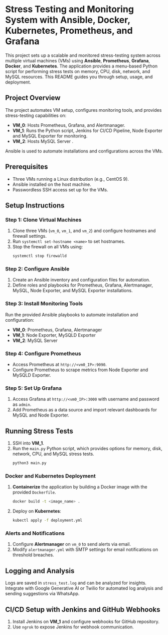 # Stress Testing and Monitoring System with Ansible, Docker, Kubernetes, Prometheus, and Grafana


This project sets up a scalable and monitored stress-testing system across multiple virtual machines (VMs) using **Ansible**, **Prometheus**, **Grafana**, **Docker**, and **Kubernetes**. The application provides a menu-based Python script for performing stress tests on memory, CPU, disk, network, and MySQL resources. This README guides you through setup, usage, and deployment.


## Project Overview


The project automates VM setup, configures monitoring tools, and provides stress-testing capabilities on:


- **VM_0**: Hosts Prometheus, Grafana, and Alertmanager.
- **VM_1**: Runs the Python script, Jenkins for CI/CD Pipeline, Node Exporter and MySQL Exporter for monitoring.
- **VM_2**: Hosts MySQL Server .


Ansible is used to automate installations and configurations across the VMs.


## Prerequisites


- Three VMs running a Linux distribution (e.g., CentOS 9).
- Ansible installed on the host machine.
- Passwordless SSH access set up for the VMs.


## Setup Instructions


### Step 1: Clone Virtual Machines


1. Clone three VMs (`vm_0`, `vm_1`, and `vm_2`) and configure hostnames and firewall settings.
2. Run `systemctl set-hostname <name>` to set hostnames.
3. Stop the firewall on all VMs using:
   ```bash
   systemctl stop firewalld
   ```


### Step 2: Configure Ansible


1. Create an Ansible inventory and configuration files for automation.
2. Define roles and playbooks for Prometheus, Grafana, Alertmanager, MySQL, Node Exporter, and MySQL Exporter installations.


### Step 3: Install Monitoring Tools


Run the provided Ansible playbooks to automate installation and configuration:
- **VM_0**: Prometheus, Grafana, Alertmanager
- **VM_1**: Node Exporter, MySQLD Exporter
- **VM_2**: MySQL Server


### Step 4: Configure Prometheus


- Access Prometheus at `http://<vm0_IP>:9090`.
- Configure Prometheus to scrape metrics from Node Exporter and MySQLD Exporter.


### Step 5: Set Up Grafana


1. Access Grafana at `http://<vm0_IP>:3000` with username and password as `admin`.
2. Add Prometheus as a data source and import relevant dashboards for MySQL and Node Exporter.


## Running Stress Tests


1. SSH into **VM_1**.
2. Run the `main.py` Python script, which provides options for memory, disk, network, CPU, and MySQL stress tests.
   ```bash
   python3 main.py
   ```


### Docker and Kubernetes Deployment


1. **Containerize** the application by building a Docker image with the provided `Dockerfile`.
   ```bash
   docker build -t <image_name> .
   ```
2. Deploy on **Kubernetes**:
   ```bash
   kubectl apply -f deployment.yml
   ```


### Alerts and Notifications


1. Configure **Alertmanager** on `vm_0` to send alerts via email.
2. Modify `alertmanager.yml` with SMTP settings for email notifications on threshold breaches.


## Logging and Analysis


Logs are saved in `stress_test.log` and can be analyzed for insights. Integrate with Google Generative AI or Twilio for automated log analysis and sending suggestions via WhatsApp.


## CI/CD Setup with Jenkins and GitHub Webhooks


1. Install Jenkins on **VM_1** and configure webhooks for GitHub repository.
2. Use `ngrok` to expose Jenkins for webhook communication.
